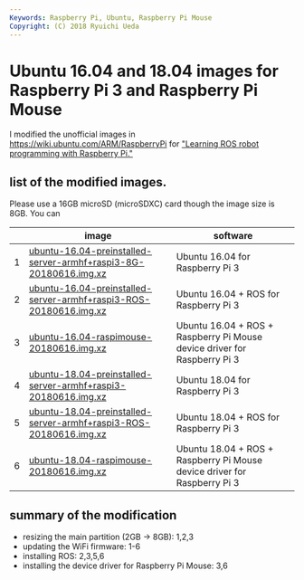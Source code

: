 ```yaml
---
Keywords: Raspberry Pi, Ubuntu, Raspberry Pi Mouse
Copyright: (C) 2018 Ryuichi Ueda
---
```


# Ubuntu 16.04 and 18.04 images for Raspberry Pi 3 and Raspberry Pi Mouse

I modified the unofficial images in https://wiki.ubuntu.com/ARM/RaspberryPi for ["Learning ROS robot programming with Raspberry Pi."](https://www.rt-shop.jp/index.php?main_page=product_info&cPath=1317&products_id=3655) 


## list of the modified images.

Please use a 16GB microSD (microSDXC) card though the image size is 8GB. You can 

| | image |  software  |
|-|----------------|----------------------------------------|
|1| [ubuntu-16.04-preinstalled-server-armhf+raspi3-8G-20180616.img.xz](http://file.ueda.tech/RPIM_BOOK/ubuntu-16.04-preinstalled-server-armhf+raspi3-8G-20180616.img.xz)   |  Ubuntu 16.04 for Raspberry Pi 3  |
|2|  [ubuntu-16.04-preinstalled-server-armhf+raspi3-ROS-20180616.img.xz](http://file.ueda.tech/RPIM_BOOK/ubuntu-16.04-preinstalled-server-armhf+raspi3-ROS-20180616.img.xz)  |  Ubuntu 16.04 + ROS for Raspberry Pi 3  |
|3| [ubuntu-16.04-raspimouse-20180616.img.xz](http://file.ueda.tech/RPIM_BOOK/ubuntu-16.04-raspimouse-20180616.img.xz) |  Ubuntu 16.04 + ROS + Raspberry Pi Mouse device driver for Raspberry Pi 3  |
|4|  [ubuntu-18.04-preinstalled-server-armhf+raspi3-20180616.img.xz](http://file.ueda.tech/RPIM_BOOK/ubuntu-18.04-preinstalled-server-armhf+raspi3-20180616.img.xz)  |  Ubuntu 18.04 for Raspberry Pi 3  |
|5|  [ubuntu-18.04-preinstalled-server-armhf+raspi3-ROS-20180616.img.xz](http://file.ueda.tech/RPIM_BOOK/ubuntu-18.04-preinstalled-server-armhf+raspi3-ROS-20180616.img.xz)  |  Ubuntu 18.04 + ROS for Raspberry Pi 3  |
|6|  [ubuntu-18.04-raspimouse-20180616.img.xz](http://file.ueda.tech/RPIM_BOOK/ubuntu-18.04-raspimouse-20180616.img.xz)  |  Ubuntu 18.04 + ROS + Raspberry Pi Mouse device driver for Raspberry Pi 3  |

## summary of the modification

* resizing the main partition (2GB -> 8GB): 1,2,3
* updating the WiFi firmware: 1-6
* installing ROS: 2,3,5,6
* installing the device driver for Raspberry Pi Mouse: 3,6
